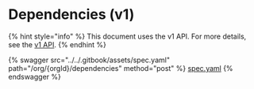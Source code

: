 # Dependencies (v1)

{% hint style="info" %}
This document uses the v1 API. For more details, see the [v1 API](../v1-api-overview/).
{% endhint %}

{% swagger src="../../.gitbook/assets/spec.yaml" path="/org/{orgId}/dependencies" method="post" %}
[spec.yaml](../../.gitbook/assets/spec.yaml)
{% endswagger %}

